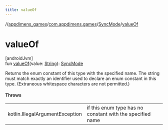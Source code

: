 ```yaml
---
title: valueOf
---
```

//[appdimens_games](../../../index.html)/[com.appdimens.games](../index.html)/[SyncMode](index.html)/[valueOf](value-of.html)



# valueOf



[androidJvm]\
fun [valueOf](value-of.html)(value: [String](https://kotlinlang.org/api/core/kotlin-stdlib/kotlin/-string/index.html)): [SyncMode](index.html)



Returns the enum constant of this type with the specified name. The string must match exactly an identifier used to declare an enum constant in this type. (Extraneous whitespace characters are not permitted.)



#### Throws


| | |
|---|---|
| kotlin.IllegalArgumentException | if this enum type has no constant with the specified name |



